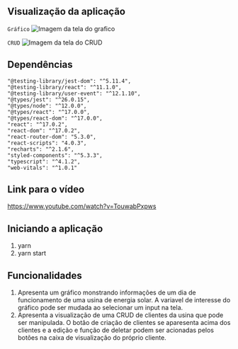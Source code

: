 ## Visualização da aplicação

`Gráfico`
![Imagem da tela do grafico](https://i.ibb.co/n3W9kTV/view1-sharenergy-challenge.png)

`CRUD`
![Imagem da tela do CRUD](https://i.ibb.co/wy2yrgY/view2-sharenergy-challenge.png)

## Dependências

```
"@testing-library/jest-dom": "^5.11.4",
"@testing-library/react": "^11.1.0",
"@testing-library/user-event": "^12.1.10",
"@types/jest": "^26.0.15",
"@types/node": "^12.0.0",
"@types/react": "^17.0.0",
"@types/react-dom": "^17.0.0",
"react": "^17.0.2",
"react-dom": "^17.0.2",
"react-router-dom": "5.3.0",
"react-scripts": "4.0.3",
"recharts": "^2.1.6",
"styled-components": "^5.3.3",
"typescript": "^4.1.2",
"web-vitals": "^1.0.1"
```

## Link para o vídeo

https://www.youtube.com/watch?v=TouwabPxpws

## Iniciando a aplicação

1. yarn
2. yarn start

## Funcionalidades

1. Apresenta um gráfico monstrando informações de um dia de funcionamento de uma usina de energia solar. A variavel de interesse do gráfico pode ser mudada ao selecionar um input na tela.
2. Apresenta a visualização de uma CRUD de clientes da usina que pode ser manipulada. O botão de criação de clientes se aparesenta acima dos clientes e a edição e função de deletar podem ser acionadas pelos botões na caixa de visualização do próprio cliente.
